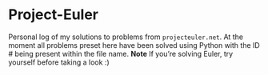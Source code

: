 # Project-Euler
Personal log of my solutions to problems from `projecteuler.net`. At the moment all problems preset here have been solved using Python with the ID # being present within the file name. 
**__Note__** If you’re solving Euler, try yourself before taking a look :)
